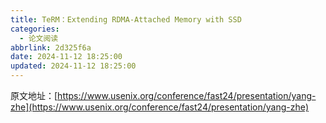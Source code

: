 ```yaml
---
title: TeRM：Extending RDMA-Attached Memory with SSD
categories:
  - 论文阅读
abbrlink: 2d325f6a
date: 2024-11-12 18:25:00
updated: 2024-11-12 18:25:00
---
```


<meta name="referrer" content="no-referrer"/>

原文地址：[https://www.usenix.org/conference/fast24/presentation/yang-zhe](https://www.usenix.org/conference/fast24/presentation/yang-zhe)

